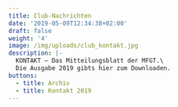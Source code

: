 ```yaml
---
title: Club-Nachrichten
date: '2019-05-09T12:34:38+02:00'
draft: false
weight: '4'
image: /img/uploads/club_kontakt.jpg
description: |-
  KONTAKT – Das Mitteilungsblatt der MFGT.\
  Die Ausgabe 2019 gibts hier zum Downloaden.
buttons:
  - title: Archiv
  - title: Kontakt 2019
---
```


